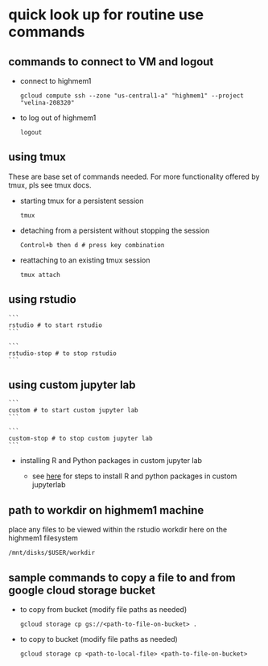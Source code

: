 # quick look up for routine use commands

## commands to connect to VM and logout

- connect to highmem1
    ```
    gcloud compute ssh --zone "us-central1-a" "highmem1" --project "velina-208320"
    ```

- to log out of highmem1
    ```
    logout
    ```

## using tmux 

These are base set of commands needed. For more functionality offered by tmux, pls see tmux docs.

- starting tmux for a persistent session
    ```
    tmux
    ```

- detaching from a persistent without stopping the session
    ```
    Control+b then d # press key combination
    ```

- reattaching to an existing tmux session 
    ```
    tmux attach
    ```

## using rstudio

    ```
    rstudio # to start rstudio
    ```

    ```
    rstudio-stop # to stop rstudio
    ```
## using custom jupyter lab

    ```
    custom # to start custom jupyter lab 
    ```

    ```
    custom-stop # to stop custom jupyter lab
    ```
- installing R and Python packages in custom jupyter lab

    - see [here](/docs/custom.md) for steps to install R and python packages in custom jupyterlab

## path to workdir on highmem1 machine

place any files to be viewed within the rstudio workdir here on the highmem1 filesystem

```
/mnt/disks/$USER/workdir
```

## sample commands to copy a file to and from google cloud storage bucket


- to copy from bucket (modify file paths as needed)
    ```
    gcloud storage cp gs://<path-to-file-on-bucket> .
    ```

- to copy to bucket (modify file paths as needed)
    ```
    gcloud storage cp <path-to-local-file> <path-to-file-on-bucket>
    ```

